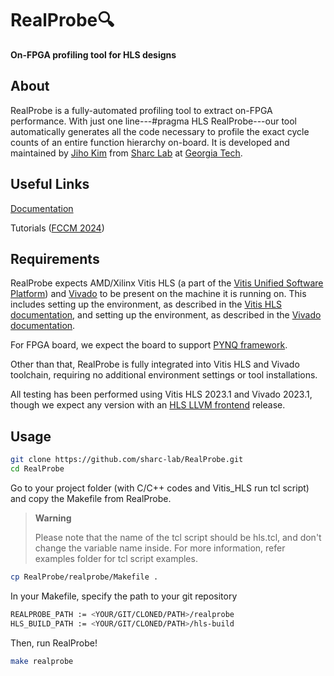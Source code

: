 # RealProbe🔍
**On-FPGA profiling tool for HLS designs**


## About

RealProbe is a fully-automated profiling tool to extract on-FPGA performance. 
With just one line---#pragma HLS RealProbe---our tool automatically generates all the code necessary to profile the exact cycle counts of an entire function hierarchy on-board. 
It is developed and maintained by [Jiho Kim][1] from [Sharc Lab][2] at [Georgia Tech][3].

[1]: https://jihoray.github.io/
[2]: https://sharclab.ece.gatech.edu/
[3]: https://www.gatech.edu/



## Useful Links

[Documentation][9]

Tutorials ([FCCM 2024][10])

[9]: https://realprobe-doc.readthedocs.io/en/latest
[10]: https://sharclab.ece.gatech.edu/open-source-projects/



## Requirements

RealProbe expects AMD/Xilinx Vitis HLS (a part of the [Vitis Unified Software Platform][4]) and [Vivado][5] to be present on the machine it is running on. This includes setting up the environment, as described in the [Vitis HLS documentation][6], and setting up the environment, as described in the [Vivado documentation][7].

For FPGA board, we expect the board to support [PYNQ framework](https://pynq.readthedocs.io/en/latest/). 

Other than that, RealProbe is fully integrated into Vitis HLS and Vivado toolchain, requiring no additional environment settings or tool installations. 

All testing has been performed using Vitis HLS 2023.1 and Vivado 2023.1, though we expect any version with an [HLS LLVM frontend][8] release.

[4]: https://www.xilinx.com/products/design-tools/vitis/vitis-platform.html
[5]: https://www.xilinx.com/products/design-tools/vivado.html
[6]: https://docs.xilinx.com/r/en-US/ug1399-vitis-hls/Setting-Up-the-Environment?tocId=5N~0A2HNuVzvrGYgw0ja_A
[7]: https://docs.amd.com/r/en-US/ug910-vivado-getting-started/Installing-the-Vivado-Design-Suite
[8]: https://github.com/Xilinx/hls-llvm-project



## Usage

```bash
git clone https://github.com/sharc-lab/RealProbe.git
cd RealProbe
```

Go to your project folder (with C/C++ codes and Vitis_HLS run tcl script) and copy the Makefile from RealProbe.

> **Warning**
>
> Please note that the name of the tcl script should be hls.tcl, and don't change the variable name inside. For more information, refer examples folder for tcl script examples.

```bash
cp RealProbe/realprobe/Makefile .
```

In your Makefile, specify the path to your git repository

```bash
REALPROBE_PATH := <YOUR/GIT/CLONED/PATH>/realprobe
HLS_BUILD_PATH := <YOUR/GIT/CLONED/PATH>/hls-build
```

Then, run RealProbe!

```bash
make realprobe
```

<!---
All available command-line options can be viewed by running `realprobe --help`.
<div>
  <p align="center"> **On-FPGA profiling tool for HLS designs** </p>
</div>
-->
